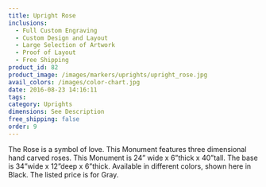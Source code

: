 ```yaml
---
title: Upright Rose
inclusions:
  - Full Custom Engraving
  - Custom Design and Layout
  - Large Selection of Artwork
  - Proof of Layout
  - Free Shipping
product_id: 82
product_image: /images/markers/uprights/upright_rose.jpg
avail_colors: /images/color-chart.jpg
date: 2016-08-23 14:16:11
tags:
category: Uprights
dimensions: See Description
free_shipping: false
order: 9
---
```

The Rose is a symbol of love. This Monument features three dimensional hand carved roses. This Monument is 24” wide x 6”thick x 40”tall. The base is 34”wide x 12”deep x 6”thick. Available in different colors, shown here in Black. The listed price is for Gray.